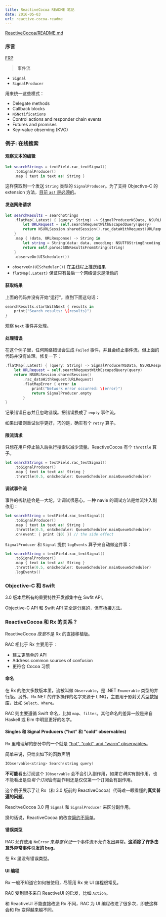 ```yaml
---
title: ReactiveCocoa README 笔记
date: 2016-05-03
url: reactive-cocoa-readme
---
```


[ReactiveCocoa/README.md](https://github.com/ReactiveCocoa/ReactiveCocoa/blob/master/README.md)

### 序言

[FRP](https://en.wikipedia.org/wiki/Functional_reactive_programming)

> 事件流

* `Signal`
* `SignalProducer`

<!-- more -->

用来统一这些模式：

* Delegate methods
* Callback blocks
* `NSNotification`s
* Control actions and responder chain events
* Futures and promises
* Key-value observing (KVO)

### 例子: 在线搜索

#### 观察文本的编辑

``` swift
let searchStrings = textField.rac_textSignal()
    .toSignalProducer()
    .map { text in text as! String }
```

这样获取到一个发送 `String` 类型的 `SignalProducer`。为了支持 Objective-C 的 extension 方法，[目前 `as!` 是必须的](https://github.com/ReactiveCocoa/ReactiveCocoa/issues/2182)。

#### 发送网络请求

``` swift
let searchResults = searchStrings
    .flatMap(.Latest) { (query: String) -> SignalProducerNSData, NSURLResponse), NSError> in
        let URLRequest = self.searchRequestWithEscapedQuery(query)
        return NSURLSession.sharedSession().rac_dataWithRequest(URLRequest)
    }
    .map { (data, URLResponse) -> String in
        let string = String(data: data, encoding: NSUTF8StringEncoding)!
        return self.parseJSONResultsFromString(string)
    }
    .observeOn(UIScheduler())
```

* `observeOn(UIScheduler())` 在主线程上推送结果
* `flatMap(.Latest)` 保证只有最后一个网络请求是活动的

#### 获取结果

上面的代码并没有开始“运行”。直到下面这句话：

``` swift
searchResults.startWithNext { results in
    print("Search results: \(results)")
}
```

观察 `Next` 事件并处理。

#### 处理错误

在这个例子里，任何网络错误会生成 `Failed` 事件，并且会终止事件流。但上面的代码并没有处理。修复一下：

``` swift
.flatMap(.Latest) { (query: String) -> SignalProducerNSData, NSURLResponse), NSError> in
    let URLRequest = self.searchRequestWithEscapedQuery(query)
    return NSURLSession.sharedSession()
        .rac_dataWithRequest(URLRequest)
        .flatMapError { error in
            print("Network error occurred: \(error)")
            return SignalProducer.empty
        }
}
```

记录错误日志并且忽略错误。把错误换成了 `empty` 事件流。

如果出错则重试似乎更好，巧的是，确实有个 `retry` 算子。

#### 限流请求

只想在用户停止输入后执行搜索以减少流量。ReactiveCocoa 有个 `throttle` 算子。

``` swift
let searchStrings = textField.rac_textSignal()
    .toSignalProducer()
    .map { text in text as! String }
    .throttle(0.5, onScheduler: QueueScheduler.mainQueueScheduler)
```

#### 调试事件流

事件的栈轨迹会是一大坨，让调试很恶心。一种 navie 的调试方法是给流注入副作用：

``` swift
let searchString = textField.rac_textSignal()
    .toSignalProducer()
    .map { text in text as! String }
    .throttle(0.5, onScheduler: QueueScheduler.mainQueueScheduler)
    .on(event: { print ($0) }) // the side effect
```

`SignalProducer` 和 `Signal` 提供 `logEvents` 算子来自动做这件事：

``` swift
let searchString = textField.rac_textSignal()
    .toSignalProducer()
    .map { text in text as! String }
    .throttle(0.5, onScheduler: QueueScheduler.mainQueueScheduler)
    .logEvents()
```

### Objective-C 和 Swift

3.0 版本后所有的重要特性开发都集中在 Swfit API。

Objective-C API 和 Swift API 完全是分离的，但有[桥接方法](https://github.com/ReactiveCocoa/ReactiveCocoa/blob/master/Documentation/ObjectiveCBridging.md)。

### ReactiveCocoa 和 Rx 的关系？

ReactiveCocoa *故意*不是 Rx 的直接移植版。

RAC 相比于 Rx 主要用于：

* 建立更简单的 API
* Address common sources of confusion
* 更符合 Cocoa 习惯

#### 命名

在 Rx 的绝大多数版本里，流被叫做 `Observable`，是 .NET `Enumerable` 类型的并行版。另外，Rx.NET 的许多操作的名字来源于 LINQ，主要用于影射关系型数据库，比如 `Select`、`Where`。

RAC 则主要遵循 Swift 命名，比如 `map`、`filter`。其他命名的差异一般是来自 Haskell 或 Elm 中明显更好的名字。

#### Singles 和 Signal Producers (“hot” 和 “cold” observables)

Rx 里难理解的部分中的一个就是 [“hot”, “cold”, and “warm” observables](http://www.introtorx.com/content/v1.0.10621.0/14_HotAndColdObservables.html)。

简单来说，只给出如下的函数声明

``` swift
IObservable<string> Search(string query)
```

**不可能**看出订阅这个 `IObservable` 会不会引入副作用，如果它*确实*有副作用，也不能看出是否*每个订阅*会有副作用还是仅仅第一个订阅会有副作用。

这个例子展示了让 Rx（和 3.0 版前的 ReactiveCocoa）代码难一眼看懂的**真实普遍的问题**。

ReacitveCocoa 3.0 用 `Signal` 和 `SignalProducer` 来区分副作用。

换句话说，ReactiveCocoa 的改变[简约不简单](http://www.infoq.com/presentations/Simple-Made-Easy)。

#### 错误类型

RAC 允许使用 `NoError` 来*静态保证*一个事件流不允许发出异常。**这消除了许多由意外异常事件引发的 bug**。

在 Rx 里没有错误类型。

#### UI 编程

Rx 一般不知道它如何被使用，尽管用 Rx 来 UI 编程很常见。

RAC 受到很多来自 ReactiveUI 的启发，比如 `Action`。

和 ReactiveUI 不能直接改造 Rx 不同，RAC 为 UI 编程改进了很多次，即使这样会和 Rx 变得越来越不同。


